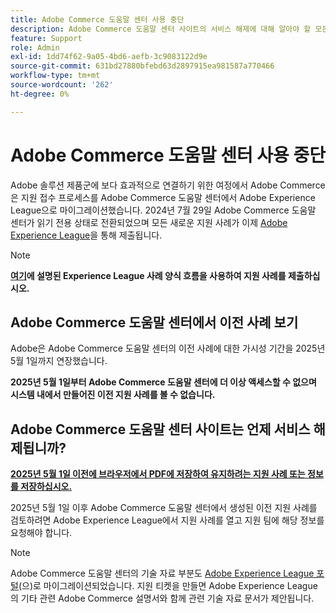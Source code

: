 ```yaml
---
title: Adobe Commerce 도움말 센터 사용 중단
description: Adobe Commerce 도움말 센터 사이트의 서비스 해제에 대해 알아야 할 모든 사항.
feature: Support
role: Admin
exl-id: 1dd74f62-9a05-4bd6-aefb-3c9083122d9e
source-git-commit: 631bd27880bfebd63d2897915ea981587a770466
workflow-type: tm+mt
source-wordcount: '262'
ht-degree: 0%

---
```


# Adobe Commerce 도움말 센터 사용 중단

Adobe 솔루션 제품군에 보다 효과적으로 연결하기 위한 여정에서 Adobe Commerce은 지원 접수 프로세스를 Adobe Commerce 도움말 센터에서 Adobe Experience League으로 마이그레이션했습니다.
2024년 7월 29일 Adobe Commerce 도움말 센터가 읽기 전용 상태로 전환되었으며 모든 새로운 지원 사례가 이제 [Adobe Experience League](https://experienceleague.adobe.com/ko)을 통해 제출됩니다.

>[!NOTE]
>
>**[여기](https://experienceleague.adobe.com/ko/docs/commerce-knowledge-base/kb/help-center-guide/magento-help-center-user-guide?lang=en#what-is-experience-support)에 설명된 Experience League 사례 양식 흐름을 사용하여 지원 사례를 제출하십시오.**

## Adobe Commerce 도움말 센터에서 이전 사례 보기

Adobe은 Adobe Commerce 도움말 센터의 이전 사례에 대한 가시성 기간을 2025년 5월 1일까지 연장했습니다.

**2025년 5월 1일부터 Adobe Commerce 도움말 센터에 더 이상 액세스할 수 없으며 시스템 내에서 만들어진 이전 지원 사례를 볼 수 없습니다.**

## Adobe Commerce 도움말 센터 사이트는 언제 서비스 해제됩니까?

**<u>2025년 5월 1일 이전에 브라우저에서 PDF에 저장하여 유지하려는 지원 사례 또는 정보를 저장하십시오.</u>**

2025년 5월 1일 이후 Adobe Commerce 도움말 센터에서 생성된 이전 지원 사례를 검토하려면 Adobe Experience League에서 지원 사례를 열고 지원 팀에 해당 정보를 요청해야 합니다.

>[!NOTE]
>
>Adobe Commerce 도움말 센터의 기술 자료 부분도 [Adobe Experience League 포털](https://experienceleague.adobe.com/ko)(으)로 마이그레이션되었습니다. 지원 티켓을 만들면 Adobe Experience League의 기타 관련 Adobe Commerce 설명서와 함께 관련 기술 자료 문서가 제안됩니다.
